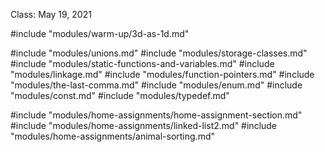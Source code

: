 Class: May 19, 2021

#include "modules/warm-up/3d-as-1d.md"

#include "modules/unions.md"
#include "modules/storage-classes.md"
#include "modules/static-functions-and-variables.md"
#include "modules/linkage.md"
#include "modules/function-pointers.md"
#include "modules/the-last-comma.md"
#include "modules/enum.md"
#include "modules/const.md"
#include "modules/typedef.md"

#include "modules/home-assignments/home-assignment-section.md"
#include "modules/home-assignments/linked-list2.md"
#include "modules/home-assignments/animal-sorting.md"
